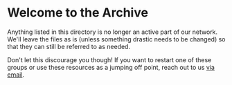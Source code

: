 # Welcome to the Archive

Anything listed in this directory is no longer an active part of our network. We'll leave the files as is (unless something drastic needs to be changed) so that they can still be referred to as needed.

Don't let this discourage you though! If you want to restart one of these groups or use these resources as a jumping off point, reach out to us [via email](mailto:organizers@wgxcoders.org).